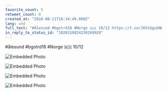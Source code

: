 ```yaml
---
favorite_count: 5
retweet_count: 0
created_at: "2018-08-11T16:34:49.000Z"
lang: und
full_text: "#ålesund #bgotrd18 #Norge 🇳🇴 10/12 https://t.co/J65iGgubNW"
in_reply_to_status_id: "1028318824230268928"
---
```


#ålesund #bgotrd18 #Norge 🇳🇴 10/12

<div class="gallery gallery-4">

![Embedded Photo](https://twitter-media-coderbyheart.s3.eu-north-1.amazonaws.com/1028318831511580672-DkVQq-WW0AAZROX.jpg)

![Embedded Photo](https://twitter-media-coderbyheart.s3.eu-north-1.amazonaws.com/1028318831511580672-DkVQsNhWwAEX89s.jpg)

![Embedded Photo](https://twitter-media-coderbyheart.s3.eu-north-1.amazonaws.com/1028318831511580672-DkVQtJdXcAEa8CZ.jpg)

![Embedded Photo](https://twitter-media-coderbyheart.s3.eu-north-1.amazonaws.com/1028318831511580672-DkVQuY0X4AAkLRa.jpg)

</div>
